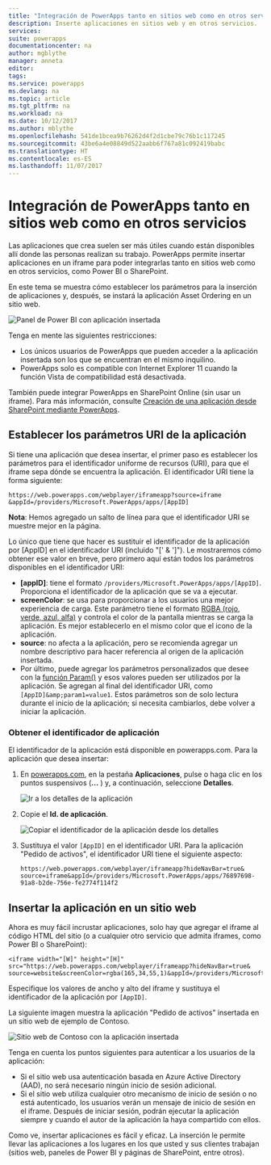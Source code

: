 ```yaml
---
title: "Integración de PowerApps tanto en sitios web como en otros servicios | Microsoft Docs"
description: Inserte aplicaciones en sitios web y en otros servicios.
services: 
suite: powerapps
documentationcenter: na
author: mgblythe
manager: anneta
editor: 
tags: 
ms.service: powerapps
ms.devlang: na
ms.topic: article
ms.tgt_pltfrm: na
ms.workload: na
ms.date: 10/12/2017
ms.author: mblythe
ms.openlocfilehash: 541de1bcea9b76262d4f2d1cbe79c76b1c117245
ms.sourcegitcommit: 43be6a4e08849d522aabb6f767a81c092419babc
ms.translationtype: HT
ms.contentlocale: es-ES
ms.lasthandoff: 11/07/2017
---
```

# <a name="integrate-powerapps-into-websites-and-other-services"></a>Integración de PowerApps tanto en sitios web como en otros servicios
Las aplicaciones que crea suelen ser más útiles cuando están disponibles allí donde las personas realizan su trabajo. PowerApps permite insertar aplicaciones en un iframe para poder integrarlas tanto en sitios web como en otros servicios, como Power BI o SharePoint.

En este tema se muestra cómo establecer los parámetros para la inserción de aplicaciones y, después, se instará la aplicación Asset Ordering en un sitio web.

![Panel de Power BI con aplicación insertada](media/embed-apps-dev/embed-dashboard.png)

Tenga en mente las siguientes restricciones:

* Los únicos usuarios de PowerApps que pueden acceder a la aplicación insertada son los que se encuentran en el mismo inquilino.
* PowerApps solo es compatible con Internet Explorer 11 cuando la función Vista de compatibilidad está desactivada.

También puede integrar PowerApps en SharePoint Online (sin usar un iframe). Para más información, consulte [Creación de una aplicación desde SharePoint mediante PowerApps](generate-app-from-sharepoint-list-interface.md).

## <a name="set-uri-parameters-for-your-app"></a>Establecer los parámetros URI de la aplicación
Si tiene una aplicación que desea insertar, el primer paso es establecer los parámetros para el identificador uniforme de recursos (URI), para que el iframe sepa dónde se encuentra la aplicación. El identificador URI tiene la forma siguiente:

```
https://web.powerapps.com/webplayer/iframeapp?source=iframe
&appId=/providers/Microsoft.PowerApps/apps/[AppID]
```

**Nota**: Hemos agregado un salto de línea para que el identificador URI se muestre mejor en la página.

Lo único que tiene que hacer es sustituir el identificador de la aplicación por [AppID] en el identificador URI (incluido "[' & ']"). Le mostraremos cómo obtener ese valor en breve, pero primero aquí están todos los parámetros disponibles en el identificador URI:

* **[appID]**: tiene el formato `/providers/Microsoft.PowerApps/apps/[AppID]`. Proporciona el identificador de la aplicación que se va a ejecutar.
* **screenColor**: se usa para proporcionar a los usuarios una mejor experiencia de carga. Este parámetro tiene el formato [RGBA (rojo, verde, azul, alfa)](functions/function-colors.md) y controla el color de la pantalla mientras se carga la aplicación. Es mejor establecerlo en el mismo color que el icono de la aplicación.
* **source**: no afecta a la aplicación, pero se recomienda agregar un nombre descriptivo para hacer referencia al origen de la aplicación insertada.
* Por último, puede agregar los parámetros personalizados que desee con la [función Param()](functions/function-param.md) y esos valores pueden ser utilizados por la aplicación. Se agregan al final del identificador URI, como `[AppID]&amp;param1=value1`. Estos parámetros son de solo lectura durante el inicio de la aplicación; si necesita cambiarlos, debe volver a iniciar la aplicación.

### <a name="get-the-app-id"></a>Obtener el identificador de aplicación
El identificador de la aplicación está disponible en powerapps.com. Para la aplicación que desea insertar:

1. En [powerapps.com](https://powerapps.microsoft.com), en la pestaña **Aplicaciones**, pulse o haga clic en los puntos suspensivos (**...** ) y, a continuación, seleccione **Detalles**.
   
    ![Ir a los detalles de la aplicación](media/embed-apps-dev/details.png)
2. Copie el **Id. de aplicación**.
   
    ![Copiar el identificador de la aplicación desde los detalles](media/embed-apps-dev/app-id.png)
3. Sustituya el valor `[AppID]` en el identificador URI. Para la aplicación "Pedido de activos", el identificador URI tiene el siguiente aspecto:
   
    ```
    https://web.powerapps.com/webplayer/iframeapp?hideNavBar=true&
    source=iframe&appId=/providers/Microsoft.PowerApps/apps/76897698-91a8-b2de-756e-fe2774f114f2
    ```

## <a name="embed-your-app-in-a-website"></a>Insertar la aplicación en un sitio web
Ahora es muy fácil incrustar aplicaciones, solo hay que agregar el iframe al código HTML del sitio (o a cualquier otro servicio que admita iframes, como Power BI o SharePoint):

```
<iframe width="[W]" height="[H]" src="https://web.powerapps.com/webplayer/iframeapp?hideNavBar=true&
source=website&screenColor=rgba(165,34,55,1)&appId=/providers/Microsoft.PowerApps/apps/[AppID]"/>
```

Especifique los valores de ancho y alto del iframe y sustituya el identificador de la aplicación por `[AppID]`.

La siguiente imagen muestra la aplicación "Pedido de activos" insertada en un sitio web de ejemplo de Contoso.

![Sitio web de Contoso con la aplicación insertada](media/embed-apps-dev/contoso-website.png)

Tenga en cuenta los puntos siguientes para autenticar a los usuarios de la aplicación:

* Si el sitio web usa autenticación basada en Azure Active Directory (AAD), no será necesario ningún inicio de sesión adicional.
* Si el sitio web utiliza cualquier otro mecanismo de inicio de sesión o no está autenticado, los usuarios verán un mensaje de inicio de sesión en el iframe. Después de iniciar sesión, podrán ejecutar la aplicación siempre y cuando el autor de la aplicación la haya compartido con ellos.

Como ve, insertar aplicaciones es fácil y eficaz. La inserción le permite llevar las aplicaciones a los lugares en los que usted y sus clientes trabajan (sitios web, paneles de Power BI y páginas de SharePoint, entre otros).

